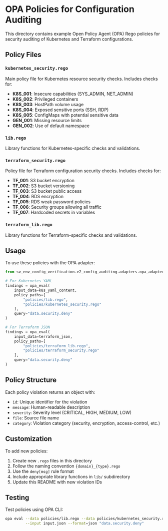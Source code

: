 # OPA Policies for Configuration Auditing

This directory contains example Open Policy Agent (OPA) Rego policies for security auditing of Kubernetes and Terraform configurations.

## Policy Files

### `kubernetes_security.rego`

Main policy file for Kubernetes resource security checks. Includes checks for:

- **K8S_001**: Insecure capabilities (SYS_ADMIN, NET_ADMIN)
- **K8S_002**: Privileged containers
- **K8S_003**: HostPath volume usage
- **K8S_004**: Exposed sensitive ports (SSH, RDP)
- **K8S_005**: ConfigMaps with potential sensitive data
- **GEN_001**: Missing resource limits
- **GEN_002**: Use of default namespace

### `lib.rego`

Library functions for Kubernetes-specific checks and validations.

### `terraform_security.rego`

Policy file for Terraform configuration security checks. Includes checks for:

- **TF_001**: S3 bucket encryption
- **TF_002**: S3 bucket versioning
- **TF_003**: S3 bucket public access
- **TF_004**: RDS encryption
- **TF_005**: RDS weak password policies
- **TF_006**: Security groups allowing all traffic
- **TF_007**: Hardcoded secrets in variables

### `terraform_lib.rego`

Library functions for Terraform-specific checks and validations.

## Usage

To use these policies with the OPA adapter:

```python
from sv_env_config_verification.e2_config_auditing.adapters.opa_adapter import opa_eval

# For Kubernetes YAML
findings = opa_eval(
    input_data=k8s_yaml_content,
    policy_paths=[
        "policies/lib.rego",
        "policies/kubernetes_security.rego"
    ],
    query="data.security.deny"
)

# For Terraform JSON
findings = opa_eval(
    input_data=terraform_json,
    policy_paths=[
        "policies/terraform_lib.rego",
        "policies/terraform_security.rego"
    ],
    query="data.security.deny"
)
```

## Policy Structure

Each policy violation returns an object with:

- `id`: Unique identifier for the violation
- `message`: Human-readable description
- `severity`: Severity level (CRITICAL, HIGH, MEDIUM, LOW)
- `file`: Source file name
- `category`: Violation category (security, encryption, access-control, etc.)

## Customization

To add new policies:

1. Create new `.rego` files in this directory
2. Follow the naming convention `{domain}_{type}.rego`
3. Use the `deny[msg]` rule format
4. Include appropriate library functions in `lib/` subdirectory
5. Update this README with new violation IDs

## Testing

Test policies using OPA CLI:

```bash
opa eval --data policies/lib.rego --data policies/kubernetes_security.rego \
         --input input.json --format=json "data.security.deny"
```
